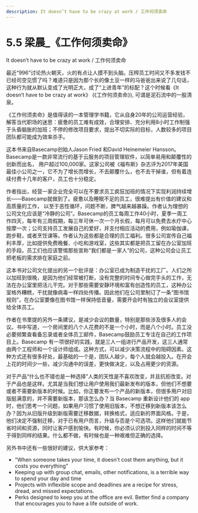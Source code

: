 ```yaml
---
description: It doesn’t have to be crazy at work / 工作何须卖命
---
```


# 5.5 梁晨\_《工作何须卖命》

It doesn’t have to be crazy at work / 工作何须卖命

最近“996”讨论热火朝天，火的有点让人摸不到头脑。压榨员工时间又不多发钱不已经司空见惯了吗？难道只是因为那个长的像土豆一样的马爸爸出来说了几句话，这种行为就从默认变成了光明正大，成了“上进青年”的标配？这个时候看《It doesn’t have to be crazy at work》 \(《工作何须卖命》\), 可谓是泥石流中的一股清泉。  
  
《工作何须卖命》是值得读的一本管理学书籍，它从自身20年的公司运营经验，解答当代职场的迷思：疲惫的员工难有成效，合理安排、充分利用8小时工作制强于头昏脑胀的加班；不停的修改项目要求，提出不切实际的目标，人数较多的项目团队都可能成为效率杀手。  
  
这本书来自Basecamp创始人Jason Fried 和David Heinemeier Hansson。Basecamp是一款非常流行的基于云服务的项目管理软件，以简单易用和颠覆性的创新而出名， 用户超过100,000家。这家公司被《福布斯》杂志评为2017年美国最佳小公司之一，它不为了增长而增长，不去颠覆什么，也不去干掉谁，但有着连续付费十几年的客户，员工也十分稳定。  
  
作者指出，经营一家企业完全可以在不要求员工疯狂加班的情况下实现利润持续增长——Basecamp就做到了。疲惫以及睡眠不足的员工，很难提出有价值的建议和高质量的工作， 以至于恶性循环，问题不断，脾气越来越暴躁。作者认为理想的公司文化应该是“冷静的公司”。Basecamp的员工每周工作40小时，夏季一周工作四天，每年有三周假期，每三年可休一次一个月长假，每月可以免费去水疗中心按摩一次；公司支持员工发展自己的爱好，并支付相应活动的费用，例如瑜伽课，跑步鞋，或者烹饪课等。作者认为这些都是合理的员工福利。很多公司宣传自己福利丰厚，比如提供免费晚餐、小吃和游戏室，这些其实都是把员工留在办公室加班的手段。员工们也应该警惕那些宣称“我们都是一家人”的公司，这种公司会让员工把老板的需求排在家庭之前。  
  
这本书对公司文化提出的另一个批评是：办公室已成为制造干扰的工厂。人们之所以加班到很晚，是因为他们经常被打断，没有完整的时间专心做完手头的工作，无法在办公室里把活儿干完。对于那些需要安静环境和富有创造性的员工，这种办公室格外糟糕，干扰就像病毒一样四处传播。因此他们在公司里制订了一条“图书馆规则”，在办公室要像在图书馆一样保持低音量，需要开会时有独立的会议室提供给全体员工。  
  
作者在书里提的另外一条建议，是减少会议的数量，特别是那些涉及很多人的会议。书中写道，一个房间里的八个人花费的不是一个小时，而是八个小时。员工没必要频繁查看备忘录或者全体员工邮件，Basecamp鼓励员工专注在自己的工作项目上。Basecamp 有一项很好的实践，就是三人一组进行产品开发，这三人通常由两个工程师和一个设计师组成。这种方式，可以减少决策流程中的阻碍因素。这种方式还有很多好处，最基础的一个是，团队人越少，每个人就会越投入。在开会上花的时间少一些，减少沟通中的误差，更快做决定，以及占用更少的资源。  
  
对于产品“什么也不错也是一种选择”人类的天性是不喜欢改变，并且抗拒改变。对于产品也是这样。尤其是当我们想让用户使用我们最新发布的版本，但他们不想要或者不需要新版本的时候。比如，你正要发布一个产品的新版本，但很多用户对旧版挺满意的，并不需要新版本，那该怎么办？当 Basecamp 重新设计他们的 app 时，他们思考一个问题，如果用户习惯了使用旧版本，不想迁移到新版本该怎么办？因为从旧版升级到新版需要迁移数据，转换格式，适应新的界面风格。于是，他们决定不强制迁移，对于已有用户而言，升级与否是个可选项。这样他们就能节省时间和资源，同时让客户感到愉快。有时候，你必须认识到投入同样的时间不等于得到同样的结果。什么都不做，有时候也是一种艰难但正确的选择。

另外书中还有一些很好的建议，供大家参考：

* "When someone takes your time, it doesn't cost them anything, but it costs you everything"
* Keeping up with group chat, emails, other notifications, is a terrible way to spend your day and time
* Projects with inflexible scope and deadlines are a recipe for stress, dread, and missed expectations.
* Perks designed to keep you at the office are evil. Better find a company that encourages you to have a life outside of work.

  
  


